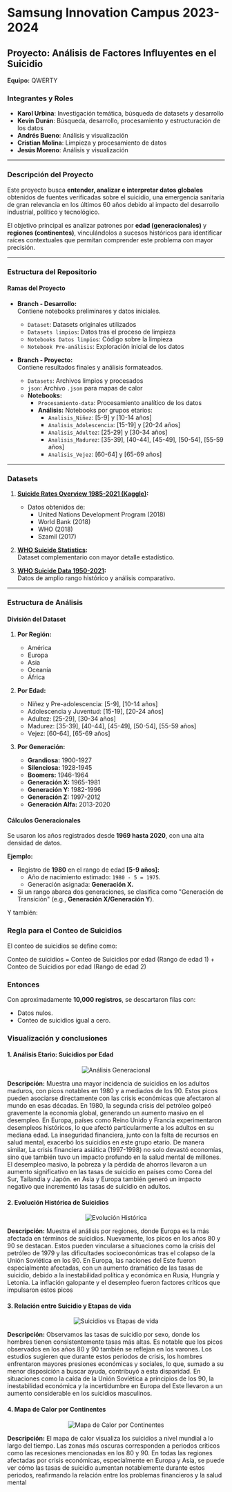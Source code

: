 # Samsung Innovation Campus 2023-2024  
## Proyecto: Análisis de Factores Influyentes en el Suicidio  

**Equipo:** QWERTY  

### Integrantes y Roles  
- **Karol Urbina**: Investigación temática, búsqueda de datasets y desarrollo  
- **Kevin Durán**: Búsqueda, desarrollo, procesamiento y estructuración de los datos  
- **Andrés Bueno**: Análisis y visualización  
- **Cristian Molina**: Limpieza y procesamiento de datos  
- **Jesús Moreno**: Análisis y visualización  

---

### Descripción del Proyecto  
Este proyecto busca **entender, analizar e interpretar datos globales** obtenidos de fuentes verificadas sobre el suicidio, una emergencia sanitaria de gran relevancia en los últimos 60 años debido al impacto del desarrollo industrial, político y tecnológico.  

El objetivo principal es analizar patrones por **edad (generacionales)** y **regiones (continentes)**, vinculándolos a sucesos históricos para identificar raíces contextuales que permitan comprender este problema con mayor precisión.  

---

### Estructura del Repositorio  

#### Ramas del Proyecto  
- **Branch - Desarrollo:**  
  Contiene notebooks preliminares y datos iniciales.  
  - `Dataset`: Datasets originales utilizados  
  - `Datasets limpios`: Datos tras el proceso de limpieza  
  - `Notebooks Datos limpios`: Código sobre la limpieza  
  - `Notebook Pre-análisis`: Exploración inicial de los datos  

- **Branch - Proyecto:**  
  Contiene resultados finales y análisis formateados.  
  - `Datasets`: Archivos limpios y procesados  
  - `json`: Archivo `.json` para mapas de calor  
  - **Notebooks:**  
    - `Procesamiento-data`: Procesamiento analítico de los datos  
    - **Análisis:** Notebooks por grupos etarios:  
      - `Analisis_Niñez`: [5-9] y [10-14 años]  
      - `Analisis_Adolescencia`: [15-19] y [20-24 años]  
      - `Analisis_Adultez`: [25-29] y [30-34 años]  
      - `Analisis_Madurez`: [35-39], [40-44], [45-49], [50-54], [55-59 años]  
      - `Analisis_Vejez`: [60-64] y [65-69 años]  

---

### Datasets  
1. **[Suicide Rates Overview 1985-2021 (Kaggle)](https://www.kaggle.com/datasets/omkargowda/suicide-rates-overview-1985-to-2021):**  
   - Datos obtenidos de:  
     - United Nations Development Program (2018)  
     - World Bank (2018)  
     - WHO (2018)  
     - Szamil (2017)  

2. **[WHO Suicide Statistics](https://www.kaggle.com/datasets/szamil/who-suicide-statistics/data):**  
   Dataset complementario con mayor detalle estadístico.  

3. **[WHO Suicide Data 1950-2021](https://www.kaggle.com/datasets/kumaranand05/who-suicide-data-1950-2021):**  
   Datos de amplio rango histórico y análisis comparativo.  

---

### Estructura de Análisis  

#### División del Dataset  
1. **Por Región:**  
   - América  
   - Europa  
   - Asia  
   - Oceanía  
   - África  

2. **Por Edad:**  
   - Niñez y Pre-adolescencia: [5-9], [10-14 años]  
   - Adolescencia y Juventud: [15-19], [20-24 años]  
   - Adultez: [25-29], [30-34 años]  
   - Madurez: [35-39], [40-44], [45-49], [50-54], [55-59 años]  
   - Vejez: [60-64], [65-69 años]  

3. **Por Generación:**  
   - **Grandiosa:** 1900-1927  
   - **Silenciosa:** 1928-1945  
   - **Boomers:** 1946-1964  
   - **Generación X:** 1965-1981  
   - **Generación Y:** 1982-1996  
   - **Generación Z:** 1997-2012  
   - **Generación Alfa:** 2013-2020  

#### Cálculos Generacionales  
Se usaron los años registrados desde **1969 hasta 2020**, con una alta densidad de datos.  

**Ejemplo:**  
- Registro de **1980** en el rango de edad **[5-9 años]:**  
  - Año de nacimiento estimado: `1980 - 5 = 1975`.  
  - Generación asignada: **Generación X.**  
- Si un rango abarca dos generaciones, se clasifica como "Generación de Transición" (e.g., **Generación X/Generación Y**).  

Y también:
### Regla para el Conteo de Suicidios  
El conteo de suicidios se define como:  


Conteo de suicidios = Conteo de Suicidios por edad (Rango de edad 1) + Conteo de Suicidios por edad (Rango de edad 2)

### Entonces  
Con aproximadamente **10,000 registros**, se descartaron filas con:  
- Datos nulos.  
- Conteo de suicidios igual a cero.  

### Visualización y conclusiones 

#### 1. Análisis Etario: Suicidios por Edad  
<p align="center">
  <img src="https://github.com/Andres-cymk/QWERTY/blob/Proyecto/imagenes/1.jpg" alt="Análisis Generacional"/>  
  
  **Descripción:** 
  Muestra una mayor incidencia de suicidios en los adultos maduros, con picos notables en 1980 y a mediados de los 90. Estos picos pueden asociarse directamente con las crisis económicas que afectaron al mundo en esas décadas. En 1980, la segunda crisis del petróleo golpeó gravemente la economía global, generando un aumento masivo en el desempleo. En Europa, países como Reino Unido y Francia experimentaron desempleos históricos, lo que afectó particularmente a los adultos en su mediana edad. La inseguridad financiera, junto con la falta de recursos en salud mental, exacerbó los suicidios en este grupo etario. De manera similar, La crisis financiera asiática (1997-1998) no solo devastó economías, sino que también tuvo un impacto profundo en la salud mental de millones. El desempleo masivo, la pobreza y la pérdida de ahorros llevaron a un aumento significativo en las tasas de suicidio en países como Corea del Sur, Tailandia y Japón. en Asia y Europa también generó un impacto negativo que incrementó las tasas de suicidio en adultos.
</p>

#### 2. Evolución Histórica de Suicidios  
<p align="center">
  <img src="https://github.com/Andres-cymk/QWERTY/blob/Proyecto/imagenes/2.jpg" alt="Evolución Histórica"/>  

  **Descripción:** 
   Muestra el análisis por regiones, donde Europa es la más afectada en términos de suicidios. Nuevamente, los picos en los años 80 y 90 se destacan. Estos pueden vincularse a situaciones como la crisis del petróleo de 1979 y las dificultades socioeconómicas tras el colapso de la Unión Soviética en los 90. En Europa, las naciones del Este fueron especialmente afectadas, con un aumento dramático de las tasas de suicidio, debido a la inestabilidad política y económica en Rusia, Hungría y Letonia. La inflación galopante y el desempleo fueron factores críticos que impulsaron estos picos
</p>

#### 3. Relación entre Suicidio y Etapas de vida  
<p align="center">
  <img src="https://github.com/Andres-cymk/QWERTY/blob/Proyecto/imagenes/3.jpg" alt="Suicidios vs Etapas de vida"/>  
  
 **Descripción:** 
 Observamos las tasas de suicidio por sexo, donde los hombres tienen consistentemente tasas más altas. Es notable que los picos observados en los años 80 y 90 también se reflejan en los varones. Los estudios sugieren que durante estos periodos de crisis, los hombres enfrentaron mayores presiones económicas y sociales, lo que, sumado a su menor disposición a buscar ayuda, contribuyó a esta disparidad. En situaciones como la caída de la Unión Soviética a principios de los 90, la inestabilidad económica y la incertidumbre en Europa del Este llevaron a un aumento considerable en los suicidios masculinos.  
</p>

#### 4. Mapa de Calor por Continentes  
<p align="center">
  <img src="https://github.com/Andres-cymk/QWERTY/blob/9f7e77137b3aa12a4e1227e6b7d8742763c8776f/imagenes/4.jpg" alt="Mapa de Calor por Continentes"/>  
  
  **Descripción:**
  El mapa de calor visualiza los suicidios a nivel mundial a lo largo del tiempo. Las zonas más oscuras corresponden a periodos críticos como las recesiones mencionadas en los 80 y 90. En todas las regiones afectadas por crisis económicas, especialmente en Europa y Asia, se puede ver cómo las tasas de suicidio aumentan notablemente durante estos periodos, reafirmando la relación entre los problemas financieros y la salud mental
</p>


